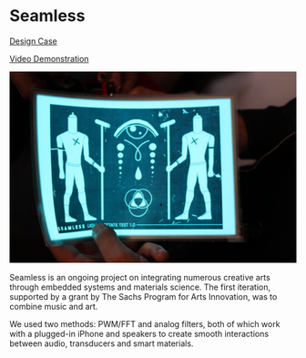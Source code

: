 # Seamless
[Design Case](https://www.saifkhawaja.com/seamless)

[Video Demonstration](https://youtu.be/tIBk68pGvAc)

![](https://github.com/safekhawaja/Seamless/blob/master/IMG_1288.jpg)

Seamless is an ongoing project on integrating numerous creative arts through embedded systems and materials science. The first iteration, supported by a grant by The Sachs Program for Arts Innovation, was to combine music and art. 

We used two methods: PWM/FFT and analog filters, both of which work with a plugged-in iPhone and speakers to create smooth interactions between audio, transducers and smart materials.
